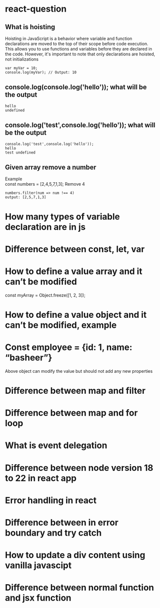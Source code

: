 # react-question

## What is hoisting 
Hoisting in JavaScript is a behavior where variable and function declarations are moved to the top of their scope before code execution. This allows you to use functions and variables before they are declared in the code. However, it's important to note that only declarations are hoisted, not initializations
```console.log(myVar); // Output: undefined
var myVar = 10;
console.log(myVar); // Output: 10
```
## console.log(console.log('hello')); what will be the output 
```console.log(console.log('hello'));
hello
undefined
```
## console.log('test',console.log('hello')); what will be the output 
```
console.log('test',console.log('hello'));
hello
test undefined
```
## Given array remove a number 
Example  
const numbers = [2,4,5,7,1,3];
Remove 4 
```
numbers.filter(num => num !== 4)
output: [2,5,7,1,3]
```
# How many types of variable declaration are in js  
#  Difference between const, let, var 
#  How to define a value array and it can’t be modified 
const myArray = Object.freeze([1, 2, 3]); 
#  How to define a value object and it can’t be modified, example 
#  Const employee = {id: 1, name: “basheer”}  
Above object can modify the value but should not add any new properties 
#  Difference between map and filter 
#  Difference between map and for loop 
#  What is event delegation 
#  Difference between node version 18 to 22 in react app 
#  Error handling in react 
# Difference between in error boundary and try catch 
# How to update a div content using vanilla javascipt 
# Difference between normal function and jsx function 
